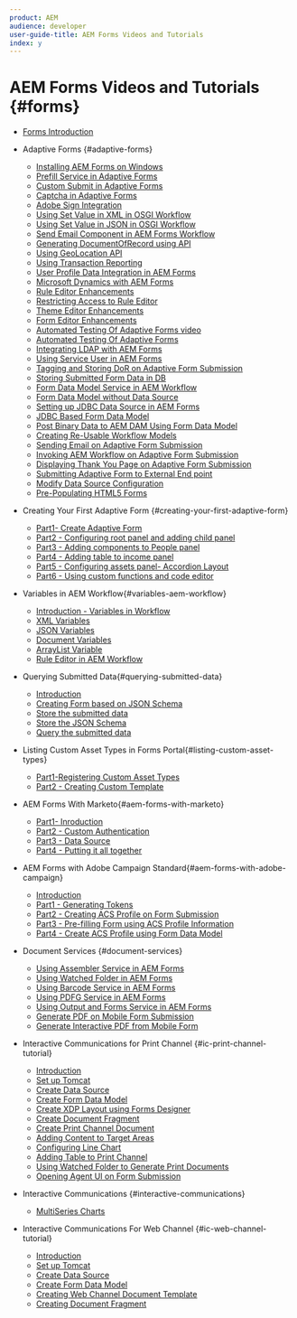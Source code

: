 ```yaml
---
product: AEM
audience: developer
user-guide-title: AEM Forms Videos and Tutorials
index: y
---
```


# AEM Forms Videos and Tutorials {#forms}

+ [Forms Introduction](introduction.md)
+ Adaptive Forms {#adaptive-forms}
  + [Installing AEM Forms on Windows](adaptive-forms/installing-aem-form-on-windows-tutorial-use.md)
  + [Prefill Service in Adaptive Forms](adaptive-forms/prefill-service-adaptive-forms-article-use.md)
  + [Custom Submit in Adaptive Forms](adaptive-forms/custom-submit-aem-forms-article.md)
  + [Captcha in Adaptive Forms](adaptive-forms/forms-captcha-feature-video-use.md)
  + [Adobe Sign Integration](adaptive-forms/adobe-sign-integration-feature-video.md)
  + [Using Set Value in XML  in OSGI Workflow](adaptive-forms/setvalue-aem-forms-workflow-tutorial-use.md)
  + [Using Set Value in JSON in OSGI Workflow](adaptive-forms/setvalue-json-data-in-aem-forms-workflow-article-use.md)
  + [Send Email Component in AEM Forms Workflow](adaptive-forms/email-step-aem-workflow-video-use.md)
  + [Generating DocumentOfRecord using API](adaptive-forms/document-of-record-api-tutorial-use.md)
  + [Using GeoLocation API](adaptive-forms/using-geolocation-api-in-aem-forms-article.md)
  + [Using Transaction Reporting](adaptive-forms/transaction-reporting-aem-forms-article-use.md)
  + [User Profile Data Integration in AEM Forms](adaptive-forms/user-profile-data-integration-feature-video-use.md)
  + [Microsoft Dynamics with AEM Forms](adaptive-forms/using-ms-dynamics-with-aem-forms.md)
  + [Rule Editor Enhancements](adaptive-forms/rule-editor-improvements-feature-video-use.md)
  + [Restricting Access to Rule Editor](adaptive-forms/restricting-rule-editor-aem-forms-technical-video-use.md)
  + [Theme Editor Enhancements](adaptive-forms/theme-editor-improvements-feature-video-use.md)
  + [Form Editor Enhancements](adaptive-forms/form-editor-improvements-feature-video-use.md)
  + [Automated Testing Of Adaptive Forms video](adaptive-forms/calvin-sdk-test-adaptive-forms-feature-video.md)
  + [Automated Testing Of Adaptive Forms](adaptive-forms/calvin-sdk-test-adaptive-forms-article-use.md)
  + [Integrating LDAP with AEM Forms](adaptive-forms/aem-forms-workflow-with-ldap-article-use.md)
  + [Using Service User in AEM Forms](adaptive-forms/service-user-tutorial-develop.md)
  + [Tagging and Storing DoR on Adaptive Form Submission](adaptive-forms/tagging-and-saving-document-of-record-in-dam-article-use.md)
  + [Storing Submitted Form Data in DB](adaptive-forms/storing-adaptive-form-data-in-db.md)
  + [Form Data Model Service in AEM Workflow](adaptive-forms/form-data-model-service-as-step-in-workflow-video-use.md)
  + [Form Data Model without Data Source](adaptive-forms/form-data-model-without-data-source-feature-video-use.md)
  + [Setting up JDBC Data Source in AEM Forms](adaptive-forms/data-integration-technical-video-setup.md)
  + [JDBC Based Form Data Model](adaptive-forms/jdbc-data-model-technical-video-use.md)
  + [Post Binary Data to AEM DAM Using Form Data Model](adaptive-forms/form-data-model-to-post-binary-data-tutorial-use.md)
  + [Creating Re-Usable Workflow Models](adaptive-forms/re-usable-aem-forms-workflow-models-article.md)
  + [Sending Email on Adaptive Form Submission](adaptive-forms/sending-email-on-adaptive-form-submission.md)
  + [Invoking AEM Workflow on Adaptive Form Submission](adaptive-forms/invoking-aem-workflow-on-form-submission-article-use.md)
  + [Displaying Thank You Page on Adaptive Form Submission](adaptive-forms/submitting-adaptive-forms-thank-you-page-article-use.md)
  + [Submitting Adaptive Form to External End point](adaptive-forms/submitting-adaptive-forms-to-external-server-article-use.md)
  + [Modify Data Source Configuration](adaptive-forms/modify-data-source-configuration-settings-article.md)
  + [Pre-Populating HTML5 Forms](adaptive-forms/prepopulating-html5-forms-in-aem-forms-article.md)


+ Creating Your First Adaptive Form {#creating-your-first-adaptive-form}
  + [Part1- Create Adaptive Form](creating-your-first-adaptive-form/part1.md)
  + [Part2 - Configuring root panel and adding child panel](creating-your-first-adaptive-form/part2.md)
  + [Part3 - Adding components to People panel](creating-your-first-adaptive-form/part3.md)
  + [Part4 - Adding table to income panel](creating-your-first-adaptive-form/part4.md)
  + [Part5 - Configuring assets panel- Accordion Layout](creating-your-first-adaptive-form/part5.md)
  + [Part6 - Using custom functions and code editor](creating-your-first-adaptive-form/part6.md)
+ Variables in AEM Workflow{#variables-aem-workflow}
  + [Introduction - Variables in Workflow](variables-aem-workflow/introduction.md)
  + [XML Variables](variables-aem-workflow/part1.md)
  + [JSON Variables](variables-aem-workflow/part2.md)
  + [Document Variables](variables-aem-workflow/part3.md)
  + [ArrayList Variable](variables-aem-workflow/part4.md)
  + [Rule Editor in AEM Workflow](variables-aem-workflow/part5.md)
+ Querying Submitted Data{#querying-submitted-data}
  + [Introduction](querying-submitted-data/introduction.md)
  + [Creating Form based on JSON Schema](querying-submitted-data/part1.md)
  + [Store the submitted data](querying-submitted-data/part2.md)
  + [Store the JSON Schema](querying-submitted-data/part3.md)
  + [Query the submitted data](querying-submitted-data/part4.md)
+ Listing Custom Asset Types in Forms Portal{#listing-custom-asset-types}
  + [Part1-Registering Custom Asset Types](listing-custom-asset-types/part1.md)
  + [Part2 - Creating Custom Template](listing-custom-asset-types/part2.md)
+ AEM Forms With Marketo{#aem-forms-with-marketo}
  + [Part1- Inroduction](aem-forms-with-marketo/part1.md)
  + [Part2 - Custom Authentication](aem-forms-with-marketo/part2.md)
  + [Part3 - Data Source](aem-forms-with-marketo/part3.md)
  + [Part4 - Putting it all together](aem-forms-with-marketo/part4.md)

+ AEM Forms with Adobe Campaign Standard{#aem-forms-with-adobe-campaign}
  + [Introduction](aem-forms-with-adobe-campaign/aem-forms-with-campaign-standard-getting-started-tutorial.md)
  + [Part1 - Generating Tokens](aem-forms-with-adobe-campaign/partone.md)
  + [Part2 - Creating ACS Profile on Form Submission](aem-forms-with-adobe-campaign/parttwo.md)
  + [Part3 - Pre-filling Form using ACS Profile Information](aem-forms-with-adobe-campaign/partthree.md)
  + [Part4 - Create ACS Profile using Form Data Model](aem-forms-with-adobe-campaign/partfour.md)
  
+ Document Services {#document-services}
  + [Using Assembler Service in AEM Forms](document-services/using-assembler-service-in-aem-forms.md)
  + [Using Watched Folder in AEM Forms](document-services/watched-folders-document-services-article-use.md)
  + [Using Barcode Service in AEM Forms](document-services/barcode-service-adaptive-forms-article.md)
  + [Using PDFG Service in AEM Forms](document-services/using-pdfg-in-aem-forms.md)
  + [Using Output and Forms Service in AEM Forms](document-services/output-and-forms-services-article-develop.md)
  + [Generate PDF on Mobile Form Submission](document-services/generate-pdf-from-mobile-form-submission-article.md)
  + [Generate Interactive PDF from Mobile Form](document-services/render-interactive-form-using-api.md)
+ Interactive Communications for Print Channel {#ic-print-channel-tutorial}
  + [Introduction](ic-print-channel-tutorial/introduction.md)
  + [Set up Tomcat](ic-print-channel-tutorial/partone.md)
  + [Create Data Source](ic-print-channel-tutorial/parttwo.md)
  + [Create Form Data Model](ic-print-channel-tutorial/partthree.md)
  + [Create XDP Layout using Forms Designer](ic-print-channel-tutorial/partfour.md)
  + [Create Document Fragment](ic-print-channel-tutorial/partfive.md)
  + [Create Print Channel Document](ic-print-channel-tutorial/partsix.md)
  + [Adding Content to Target Areas](ic-print-channel-tutorial/partseven.md)
  + [Configuring Line Chart](ic-print-channel-tutorial/parteight.md)
  + [Adding Table to Print Channel](ic-print-channel-tutorial/partnine.md)
  + [Using Watched Folder to Generate Print Documents](ic-print-channel-tutorial/partten.md)
  + [Opening Agent UI on Form Submission](ic-print-channel-tutorial/parteleven.md)
+ Interactive Communications {#interactive-communications}
  + [MultiSeries Charts](interactive-communications/multiseriescharts.md)

+ Interactive Communications For Web Channel {#ic-web-channel-tutorial}
  + [Introduction](ic-web-channel-tutorial/introduction.md)
  + [Set up Tomcat](ic-web-channel-tutorial/partone.md)
  + [Create Data Source](ic-web-channel-tutorial/parttwo.md)
  + [Create Form Data Model](ic-web-channel-tutorial/partthree.md)
  + [Creating Web Channel Document Template](ic-web-channel-tutorial/partfour.md)
  + [Creating Document Fragment](ic-web-channel-tutorial/partfive.md)